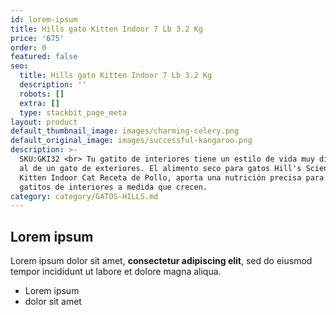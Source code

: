 ```yaml
---
id: lorem-ipsum
title: Hills gato Kitten Indoor 7 Lb 3.2 Kg
price: '675'
order: 0
featured: false
seo:
  title: Hills gato Kitten Indoor 7 Lb 3.2 Kg
  description: ''
  robots: []
  extra: []
  type: stackbit_page_meta
layout: product
default_thumbnail_image: images/charming-celery.png
default_original_image: images/successful-kangaroo.png
description: >-
  SKU:GKI32 <br> Tu gatito de interiores tiene un estilo de vida muy diferente
  al de un gato de exteriores. El alimento seco para gatos Hill's Science Diet
  Kitten Indoor Cat Receta de Pollo, aporta una nutrición precisa para los
  gatitos de interiores a medida que crecen. 
category: category/GATOS-HILLS.md
---
```

## Lorem ipsum

Lorem ipsum dolor sit amet, **consectetur adipiscing elit**, sed do eiusmod tempor incididunt ut labore et dolore magna aliqua.

- Lorem ipsum
- dolor sit amet